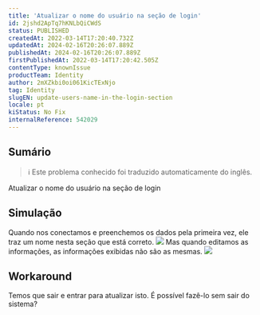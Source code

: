 ```yaml
---
title: 'Atualizar o nome do usuário na seção de login'
id: 2jshd2ApTq7hKNLbQiCWdS
status: PUBLISHED
createdAt: 2022-03-14T17:20:40.732Z
updatedAt: 2024-02-16T20:26:07.889Z
publishedAt: 2024-02-16T20:26:07.889Z
firstPublishedAt: 2022-03-14T17:20:42.505Z
contentType: knownIssue
productTeam: Identity
author: 2mXZkbi0oi061KicTExNjo
tag: Identity
slugEN: update-users-name-in-the-login-section
locale: pt
kiStatus: No Fix
internalReference: 542029
---
```


## Sumário

>ℹ️ Este problema conhecido foi traduzido automaticamente do inglês.


Atualizar o nome do usuário na seção de login



## Simulação


Quando nos conectamos e preenchemos os dados pela primeira vez, ele traz um nome nesta seção que está correto.
 ![](https://vtexhelp.zendesk.com/attachments/token/IJpYVAT1XewQUx4YnGtvGBL40/?name=image.png)
Mas quando editamos as informações, as informações exibidas não são as mesmas.
 ![](https://vtexhelp.zendesk.com/attachments/token/uOiJZWmfl9qmC12H2ryHBQ3EA/?name=image.png)



## Workaround


 Temos que sair e entrar para atualizar isto. É possível fazê-lo sem sair do sistema?

